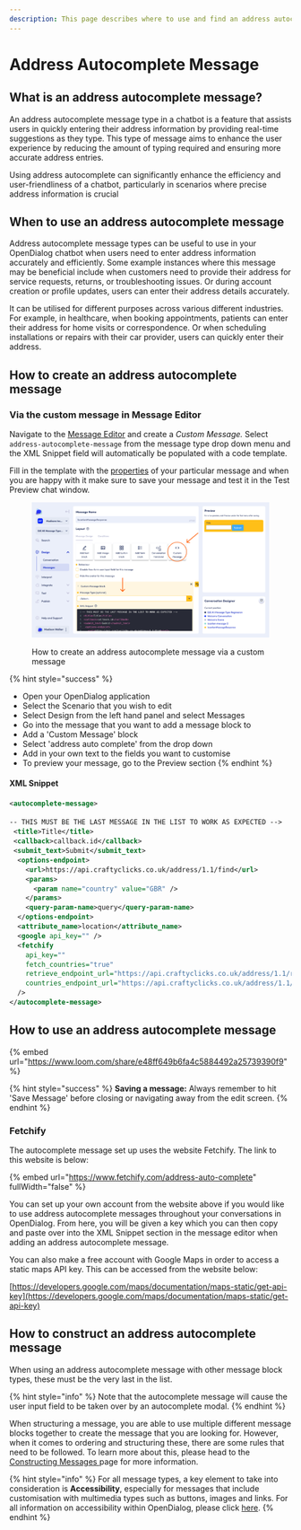 ```yaml
---
description: This page describes where to use and find an address autocomplete message type
---
```


# Address Autocomplete Message

## What is an address autocomplete message?

An address autocomplete message type in a chatbot is a feature that assists users in quickly entering their address information by providing real-time suggestions as they type. This type of message aims to enhance the user experience by reducing the amount of typing required and ensuring more accurate address entries.

Using address autocomplete can significantly enhance the efficiency and user-friendliness of a chatbot, particularly in scenarios where precise address information is crucial

## When to use an address autocomplete message

Address autocomplete message types can be useful to use in your OpenDialog chatbot when users need to enter address information accurately and efficiently. Some example instances where this message may be beneficial include when customers need to provide their address for service requests, returns, or troubleshooting issues. Or during account creation or profile updates, users can enter their address details accurately.

It can be utilised for different purposes across various different industries. For example, in healthcare, when booking appointments, patients can enter their address for home visits or correspondence. Or when scheduling installations or repairs with their car provider, users can quickly enter their address.

## How to create an address autocomplete message

### Via the custom message in Message Editor

Navigate to the [Message Editor](../message-editor.md) and create a _Custom Message._ Select `address-autocomplete-message` from the message type drop down menu and the XML Snippet field will automatically be populated with a code template.

Fill in the template with the [properties](address-autocomplete-message.md#properties) of your particular message and when you are happy with it make sure to save your message and test it in the Test Preview chat window.&#x20;

<figure><img src="../../../../.gitbook/assets/Group 30.png" alt=""><figcaption><p>How to create an address autocomplete message via a custom message</p></figcaption></figure>

{% hint style="success" %}
* Open your OpenDialog application
* Select the Scenario that you wish to edit
* Select Design from the left hand panel and select Messages
* Go into the message that you want to add a message block to
* Add a 'Custom Message' block
* Select 'address auto complete' from the drop down
* Add in your own text to the fields you want to customise
* To preview your message, go to the Preview section
{% endhint %}

#### XML Snippet

```xml
<autocomplete-message>

-- THIS MUST BE THE LAST MESSAGE IN THE LIST TO WORK AS EXPECTED -->
 <title>Title</title>
 <callback>callback.id</callback>
 <submit_text>Submit</submit_text>
  <options-endpoint>
    <url>https://api.craftyclicks.co.uk/address/1.1/find</url>
    <params>
      <param name="country" value="GBR" />
    </params>
    <query-param-name>query</query-param-name>
  </options-endpoint>
  <attribute_name>location</attribute_name>
  <google api_key="" />
  <fetchify
    api_key=""
    fetch_countries="true"
    retrieve_endpoint_url="https://api.craftyclicks.co.uk/address/1.1/retrieve"
    countries_endpoint_url="https://api.craftyclicks.co.uk/address/1.1/countries"
  />
</autocomplete-message>
```

## How to use an address autocomplete message

{% embed url="https://www.loom.com/share/e48ff649b6fa4c5884492a25739390f9" %}

{% hint style="success" %}
**Saving a message:** Always remember to hit 'Save Message' before closing or navigating away from the edit screen.
{% endhint %}

### Fetchify

The autocomplete message set up uses the website Fetchify. The link to this website is below:

{% embed url="https://www.fetchify.com/address-auto-complete" fullWidth="false" %}

You can set up your own account from the website above if you would like to use address autocomplete messages throughout your conversations in OpenDialog. From here, you will be given a key which you can then copy and paste over into the XML Snippet section in the message editor when adding an address autocomplete message.

You can also make a free account with Google Maps in order to access a static maps API key. This can be accessed from the website below:

[https://developers.google.com/maps/documentation/maps-static/get-api-key](https://developers.google.com/maps/documentation/maps-static/get-api-key)

## How to construct an address autocomplete message

When using an address autocomplete message with other message block types, these must be the very last in the list. &#x20;

{% hint style="info" %}
Note that the autocomplete message will cause the user input field to be taken over by an autocomplete modal.
{% endhint %}

When structuring a message, you are able to use multiple different message blocks together to create the message that you are looking for. However, when it comes to ordering and structuring these, there are some rules that need to be followed. To learn more about this, please head to the [Constructing Messages ](../constructing-messages.md)page for more information.

{% hint style="info" %}
For all message types, a key element to take into consideration is **Accessibility**, especially for messages that include customisation with multimedia types such as buttons, images and links. For all information on accessibility within OpenDialog, please click [here](../../designing-accessible-chatbots.md).
{% endhint %}

